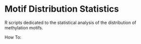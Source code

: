 Motif Distribution Statistics
=============================

R scripts dedicated to the statistical analysis of the distribution of methylation motifs.

How To:
